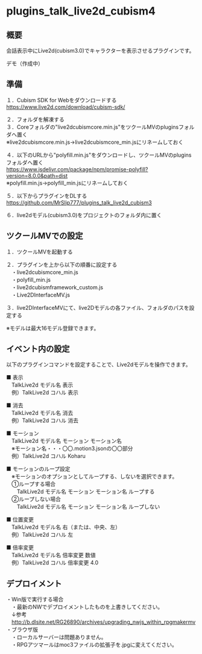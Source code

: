 # plugins_talk_live2d_cubism4

## 概要
会話表示中にLive2d(cubism3.0)でキャラクターを表示させるプラグインです。

デモ（作成中）

## 準備
１．Cubism SDK for Webをダウンロードする<br>
https://www.live2d.com/download/cubism-sdk/<br>

２．フォルダを解凍する<br>
３．Coreフォルダの"live2dcubismcore.min.js"をツクールMVのpluginsフォルダへ置く<br>
※live2dcubismcore.min.js→live2dcubismcore_min.jsにリネームしておく<br>

４．以下のURLから"polyfill.min.js"をダウンロードし、ツクールMVのpluginsフォルダへ置く<br>
https://www.jsdelivr.com/package/npm/promise-polyfill?version=8.0.0&path=dist<br>
※polyfill.min.js→polyfill_min.jsにリネームしておく<br>

５．以下からプラグインをDLする<br>
https://github.com/MrSlip777/plugins_talk_live2d_cubism3<br>

６．live2dモデル(cubism3.0)をプロジェクトのフォルダ内に置く<br>

## ツクールMVでの設定
１．ツクールMVを起動する<br>

２．プラグインを上から以下の順番に設定する<br>
　・live2dcubismcore_min.js<br>
　・polyfill_min.js<br>
　・live2dcubismframework_custom.js<br>
　・Live2DInterfaceMV.js<br>

３．live2DInterfaceMVにて、live2Dモデルの各ファイル、フォルダのパスを設定する<br>

※モデルは最大16モデル登録できます。<br>

## イベント内の設定
以下のプラグインコマンドを設定することで、Live2dモデルを操作できます。<br>

■ 表示<br>
　TalkLive2d モデル名 表示<br>
　例）TalkLive2d コハル 表示<br>

■ 消去<br>
　TalkLive2d モデル名 消去<br>
　例）TalkLive2d コハル 消去<br>

■ モーション<br>
　TalkLive2d モデル名 モーション モーション名<br>
　※モーション名・・・〇〇.motion3.jsonの〇〇部分<br>
　例）TalkLive2d コハル Koharu<br>

■ モーションのループ設定<br>
　※モーションのオプションとしてループする、しないを選択できます。<br>
　①ループする場合<br>
　　TalkLive2d モデル名 モーション モーション名 ループする<br>
　②ループしない場合<br>
　　TalkLive2d モデル名 モーション モーション名 ループしない<br>

■ 位置変更<br>
　TalkLive2d モデル名 右（または、中央、左）<br>
　例）TalkLive2d コハル 左<br>

■ 倍率変更<br>
　TalkLive2d モデル名 倍率変更 数値<br>
　例）TalkLive2d コハル 倍率変更 4.0<br>

## デプロイメント<br>
・Win版で実行する場合<br>
　・最新のNWでデプロイメントしたものを上書きしてください。<br>
　↓参考<br>
　http://b.dlsite.net/RG26890/archives/upgrading_nwjs_within_rpgmakermv<br>
・ブラウザ版<br>
　・ローカルサーバーは問題ありません。<br>
　・RPGアツマールはmoc3ファイルの拡張子を.jpgに変えてください。<br>
